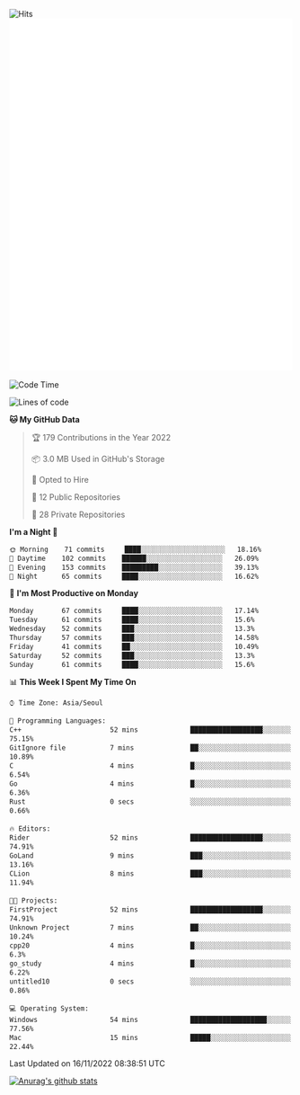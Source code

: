 ![Hits](https://hits.seeyoufarm.com/api/count/incr/badge.svg?url=https%3A%2F%2Fgithub.com%2Fkokose1234&count_bg=%2379C83D&title_bg=%23555555&icon=apple.svg&icon_color=%23E7E7E7&title=hits&edge_flat=false)
<br/>
![Metrics](https://github.com/kokose1234/kokose1234/blob/main/github-metrics.svg)

<!--START_SECTION:waka-->
![Code Time](http://img.shields.io/badge/Code%20Time-713%20hrs%2038%20mins-blue)

![Lines of code](https://img.shields.io/badge/From%20Hello%20World%20I%27ve%20Written-911%20Thousand%20lines%20of%20code-blue)

**🐱 My GitHub Data** 

> 🏆 179 Contributions in the Year 2022
 > 
> 📦 3.0 MB Used in GitHub's Storage 
 > 
> 💼 Opted to Hire
 > 
> 📜 12 Public Repositories 
 > 
> 🔑 28 Private Repositories  
 > 
**I'm a Night 🦉** 

```text
🌞 Morning    71 commits     ████░░░░░░░░░░░░░░░░░░░░░   18.16% 
🌆 Daytime    102 commits    ██████░░░░░░░░░░░░░░░░░░░   26.09% 
🌃 Evening    153 commits    █████████░░░░░░░░░░░░░░░░   39.13% 
🌙 Night      65 commits     ████░░░░░░░░░░░░░░░░░░░░░   16.62%

```
📅 **I'm Most Productive on Monday** 

```text
Monday       67 commits     ████░░░░░░░░░░░░░░░░░░░░░   17.14% 
Tuesday      61 commits     ████░░░░░░░░░░░░░░░░░░░░░   15.6% 
Wednesday    52 commits     ███░░░░░░░░░░░░░░░░░░░░░░   13.3% 
Thursday     57 commits     ███░░░░░░░░░░░░░░░░░░░░░░   14.58% 
Friday       41 commits     ██░░░░░░░░░░░░░░░░░░░░░░░   10.49% 
Saturday     52 commits     ███░░░░░░░░░░░░░░░░░░░░░░   13.3% 
Sunday       61 commits     ████░░░░░░░░░░░░░░░░░░░░░   15.6%

```


📊 **This Week I Spent My Time On** 

```text
⌚︎ Time Zone: Asia/Seoul

💬 Programming Languages: 
C++                      52 mins             ██████████████████░░░░░░░   75.15% 
GitIgnore file           7 mins              ██░░░░░░░░░░░░░░░░░░░░░░░   10.89% 
C                        4 mins              █░░░░░░░░░░░░░░░░░░░░░░░░   6.54% 
Go                       4 mins              █░░░░░░░░░░░░░░░░░░░░░░░░   6.36% 
Rust                     0 secs              ░░░░░░░░░░░░░░░░░░░░░░░░░   0.66%

🔥 Editors: 
Rider                    52 mins             ██████████████████░░░░░░░   74.91% 
GoLand                   9 mins              ███░░░░░░░░░░░░░░░░░░░░░░   13.16% 
CLion                    8 mins              ███░░░░░░░░░░░░░░░░░░░░░░   11.94%

🐱‍💻 Projects: 
FirstProject             52 mins             ██████████████████░░░░░░░   74.91% 
Unknown Project          7 mins              ██░░░░░░░░░░░░░░░░░░░░░░░   10.24% 
cpp20                    4 mins              █░░░░░░░░░░░░░░░░░░░░░░░░   6.3% 
go_study                 4 mins              █░░░░░░░░░░░░░░░░░░░░░░░░   6.22% 
untitled10               0 secs              ░░░░░░░░░░░░░░░░░░░░░░░░░   0.86%

💻 Operating System: 
Windows                  54 mins             ███████████████████░░░░░░   77.56% 
Mac                      15 mins             █████░░░░░░░░░░░░░░░░░░░░   22.44%

```


 Last Updated on 16/11/2022 08:38:51 UTC
<!--END_SECTION:waka-->

[![Anurag's github stats](https://github-readme-stats.vercel.app/api?username=kokose1234&theme=dracula)](https://github.com/anuraghazra/github-readme-stats)



	

